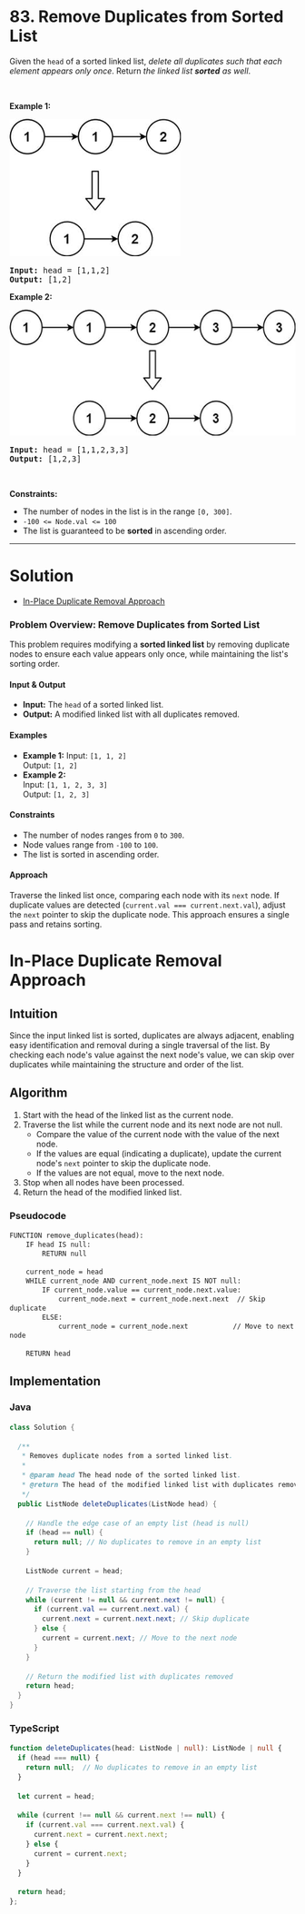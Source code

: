 # 83. Remove Duplicates from Sorted List

<p>Given the <code>head</code> of a sorted linked list, <em>delete all duplicates such that each element appears only once</em>. Return <em>the linked list <strong>sorted</strong> as well</em>.</p>

<p>&nbsp;</p>
<p><strong class="example">Example 1:</strong></p>
<img alt="" style="width: 302px; height: 242px;" src="img/83-1.jpg">
<pre><strong>Input:</strong> head = [1,1,2]
<strong>Output:</strong> [1,2]
</pre>

<p><strong class="example">Example 2:</strong></p>
<img alt="" style="width: 542px; height: 222px;" src="img/83-2.jpg">
<pre><strong>Input:</strong> head = [1,1,2,3,3]
<strong>Output:</strong> [1,2,3]
</pre>

<p>&nbsp;</p>
<p><strong>Constraints:</strong></p>

<ul>
  <li>The number of nodes in the list is in the range <code>[0, 300]</code>.</li>
  <li><code>-100 &lt;= Node.val &lt;= 100</code></li>
  <li>The list is guaranteed to be <strong>sorted</strong> in ascending order.</li>
</ul>


---

# Solution

- [In-Place Duplicate Removal Approach](#in-place-duplicate-removal-approach)

### Problem Overview: Remove Duplicates from Sorted List

This problem requires modifying a **sorted linked list** by removing duplicate nodes to ensure each value appears only once, while maintaining the list's sorting order.

#### **Input & Output**
- **Input:** The `head` of a sorted linked list.
- **Output:** A modified linked list with all duplicates removed.

#### **Examples**
- **Example 1:**
  Input: `[1, 1, 2]`  
  Output: `[1, 2]`
- **Example 2:**  
  Input: `[1, 1, 2, 3, 3]`  
  Output: `[1, 2, 3]`

#### **Constraints**
- The number of nodes ranges from `0` to `300`.
- Node values range from `-100` to `100`.
- The list is sorted in ascending order.

#### **Approach**
Traverse the linked list once, comparing each node with its `next` node. If duplicate values are detected (`current.val === current.next.val`), adjust the `next` pointer to skip the duplicate node. This approach ensures a single pass and retains sorting.

# In-Place Duplicate Removal Approach

## **Intuition**

Since the input linked list is sorted, duplicates are always adjacent, enabling easy identification and removal during a single traversal of the list. By checking each node's value against the next node's value, we can skip over duplicates while maintaining the structure and order of the list.

## **Algorithm**

1. Start with the head of the linked list as the current node.
2. Traverse the list while the current node and its next node are not null.
   - Compare the value of the current node with the value of the next node.
   - If the values are equal (indicating a duplicate), update the current node's `next` pointer to skip the duplicate node.
   - If the values are not equal, move to the next node.
3. Stop when all nodes have been processed.
4. Return the head of the modified linked list.

### **Pseudocode**

```plaintext
FUNCTION remove_duplicates(head):
    IF head IS null:
        RETURN null

    current_node = head
    WHILE current_node AND current_node.next IS NOT null:
        IF current_node.value == current_node.next.value:
            current_node.next = current_node.next.next  // Skip duplicate
        ELSE:
            current_node = current_node.next           // Move to next node
    
    RETURN head
```

## **Implementation**

### Java

```java
class Solution {

  /**
   * Removes duplicate nodes from a sorted linked list.
   * 
   * @param head The head node of the sorted linked list.
   * @return The head of the modified linked list with duplicates removed.
   */
  public ListNode deleteDuplicates(ListNode head) {

    // Handle the edge case of an empty list (head is null)
    if (head == null) {
      return null; // No duplicates to remove in an empty list
    }

    ListNode current = head;

    // Traverse the list starting from the head
    while (current != null && current.next != null) {
      if (current.val == current.next.val) {
        current.next = current.next.next; // Skip duplicate
      } else {
        current = current.next; // Move to the next node
      }
    }

    // Return the modified list with duplicates removed
    return head;
  }
}
```

### TypeScript

```typescript
function deleteDuplicates(head: ListNode | null): ListNode | null {
  if (head === null) {
    return null;  // No duplicates to remove in an empty list
  }

  let current = head;

  while (current !== null && current.next !== null) {
    if (current.val === current.next.val) {
      current.next = current.next.next;
    } else {
      current = current.next;
    }
  }

  return head;
};
```
